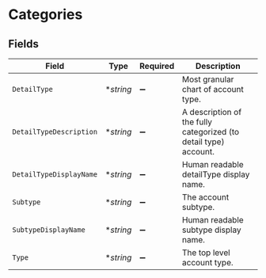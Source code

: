 # Categories


## Fields

| Field                                                            | Type                                                             | Required                                                         | Description                                                      |
| ---------------------------------------------------------------- | ---------------------------------------------------------------- | ---------------------------------------------------------------- | ---------------------------------------------------------------- |
| `DetailType`                                                     | **string*                                                        | :heavy_minus_sign:                                               | Most granular chart of account type.                             |
| `DetailTypeDescription`                                          | **string*                                                        | :heavy_minus_sign:                                               | A description of the fully categorized (to detail type) account. |
| `DetailTypeDisplayName`                                          | **string*                                                        | :heavy_minus_sign:                                               | Human readable detailType display name.                          |
| `Subtype`                                                        | **string*                                                        | :heavy_minus_sign:                                               | The account subtype.                                             |
| `SubtypeDisplayName`                                             | **string*                                                        | :heavy_minus_sign:                                               | Human readable subtype display name.                             |
| `Type`                                                           | **string*                                                        | :heavy_minus_sign:                                               | The top level account type.                                      |